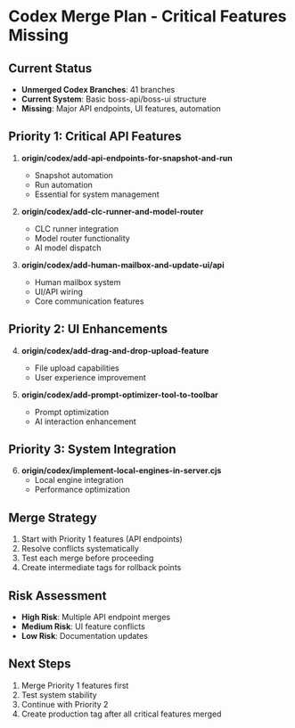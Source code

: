 # Codex Merge Plan - Critical Features Missing

## Current Status
- **Unmerged Codex Branches**: 41 branches
- **Current System**: Basic boss-api/boss-ui structure
- **Missing**: Major API endpoints, UI features, automation

## Priority 1: Critical API Features
1. **origin/codex/add-api-endpoints-for-snapshot-and-run**
   - Snapshot automation
   - Run automation
   - Essential for system management

2. **origin/codex/add-clc-runner-and-model-router**
   - CLC runner integration
   - Model router functionality
   - AI model dispatch

3. **origin/codex/add-human-mailbox-and-update-ui/api**
   - Human mailbox system
   - UI/API wiring
   - Core communication features

## Priority 2: UI Enhancements
4. **origin/codex/add-drag-and-drop-upload-feature**
   - File upload capabilities
   - User experience improvement

5. **origin/codex/add-prompt-optimizer-tool-to-toolbar**
   - Prompt optimization
   - AI interaction enhancement

## Priority 3: System Integration
6. **origin/codex/implement-local-engines-in-server.cjs**
   - Local engine integration
   - Performance optimization

## Merge Strategy
1. Start with Priority 1 features (API endpoints)
2. Resolve conflicts systematically
3. Test each merge before proceeding
4. Create intermediate tags for rollback points

## Risk Assessment
- **High Risk**: Multiple API endpoint merges
- **Medium Risk**: UI feature conflicts
- **Low Risk**: Documentation updates

## Next Steps
1. Merge Priority 1 features first
2. Test system stability
3. Continue with Priority 2
4. Create production tag after all critical features merged
